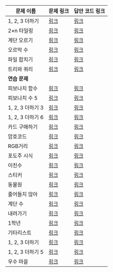 |문제 이름|문제 링크|답안 코드 링크|
|---|---|---|
|1, 2, 3 더하기|[링크](http://boj.kr/9095)|[링크](https://github.com/rhs0266/FastCampus/tree/main/%EA%B0%95%EC%9D%98%20%EC%9E%90%EB%A3%8C/02-%EC%95%8C%EA%B3%A0%EB%A6%AC%EC%A6%98/15~17-동적%20프로그래밍/문제별%20코드/9095-1,%202,%203%20더하기)|
|2×n 타일링|[링크](http://boj.kr/11726)|[링크](https://github.com/rhs0266/FastCampus/tree/main/%EA%B0%95%EC%9D%98%20%EC%9E%90%EB%A3%8C/02-%EC%95%8C%EA%B3%A0%EB%A6%AC%EC%A6%98/15~17-동적%20프로그래밍/문제별%20코드/11726-2xN%20타일링)|
|계단 오르기|[링크](http://boj.kr/2579)|[링크](https://github.com/rhs0266/FastCampus/tree/main/%EA%B0%95%EC%9D%98%20%EC%9E%90%EB%A3%8C/02-%EC%95%8C%EA%B3%A0%EB%A6%AC%EC%A6%98/15~17-동적%20프로그래밍/문제별%20코드/2579-계단%20오르기)|
|오르막 수|[링크](http://boj.kr/11057)|[링크](https://github.com/rhs0266/FastCampus/tree/main/%EA%B0%95%EC%9D%98%20%EC%9E%90%EB%A3%8C/02-%EC%95%8C%EA%B3%A0%EB%A6%AC%EC%A6%98/15~17-동적%20프로그래밍/문제별%20코드/11057-오르막%20수)|
|파일 합치기|[링크](http://boj.kr/11066)|[링크](https://github.com/rhs0266/FastCampus/tree/main/%EA%B0%95%EC%9D%98%20%EC%9E%90%EB%A3%8C/02-%EC%95%8C%EA%B3%A0%EB%A6%AC%EC%A6%98/15~17-동적%20프로그래밍/문제별%20코드/11066-파일%20합치기)|
|트리와 쿼리|[링크](http://boj.kr/15681)|[링크](https://github.com/rhs0266/FastCampus/tree/main/%EA%B0%95%EC%9D%98%20%EC%9E%90%EB%A3%8C/02-%EC%95%8C%EA%B3%A0%EB%A6%AC%EC%A6%98/15~17-동적%20프로그래밍/문제별%20코드/15681-트리와%20쿼리)|
|**연습 문제**|||
|피보나치 함수|[링크](http://boj.kr/1003)|[링크](https://github.com/rhs0266/FastCampus/tree/main/%EA%B0%95%EC%9D%98%20%EC%9E%90%EB%A3%8C/02-%EC%95%8C%EA%B3%A0%EB%A6%AC%EC%A6%98/15~17-동적%20프로그래밍/문제별%20코드/1003-피보나치%20함수)|
|피보나치 수 5|[링크](http://boj.kr/10870)|[링크](https://github.com/rhs0266/FastCampus/tree/main/%EA%B0%95%EC%9D%98%20%EC%9E%90%EB%A3%8C/02-%EC%95%8C%EA%B3%A0%EB%A6%AC%EC%A6%98/15~17-동적%20프로그래밍/문제별%20코드/10870-피보나치%20수%205)|
|1, 2, 3 더하기 3|[링크](http://boj.kr/15988)|[링크](https://github.com/rhs0266/FastCampus/tree/main/%EA%B0%95%EC%9D%98%20%EC%9E%90%EB%A3%8C/02-%EC%95%8C%EA%B3%A0%EB%A6%AC%EC%A6%98/15~17-동적%20프로그래밍/문제별%20코드/15988-1,%202,%203%20더하기%203)|
|1, 2, 3 더하기 6|[링크](http://boj.kr/15991)|[링크](https://github.com/rhs0266/FastCampus/tree/main/%EA%B0%95%EC%9D%98%20%EC%9E%90%EB%A3%8C/02-%EC%95%8C%EA%B3%A0%EB%A6%AC%EC%A6%98/15~17-동적%20프로그래밍/문제별%20코드/15991-1,%202,%203%20더하기%206)|
|카드 구매하기|[링크](http://boj.kr/11052)|[링크](https://github.com/rhs0266/FastCampus/tree/main/%EA%B0%95%EC%9D%98%20%EC%9E%90%EB%A3%8C/02-%EC%95%8C%EA%B3%A0%EB%A6%AC%EC%A6%98/15~17-동적%20프로그래밍/문제별%20코드/11052-카드%20구매하기)|
|암호코드|[링크](http://boj.kr/2011)|[링크](https://github.com/rhs0266/FastCampus/tree/main/%EA%B0%95%EC%9D%98%20%EC%9E%90%EB%A3%8C/02-%EC%95%8C%EA%B3%A0%EB%A6%AC%EC%A6%98/15~17-동적%20프로그래밍/문제별%20코드/2011-암호코드)|
|RGB거리|[링크](http://boj.kr/1149)|[링크](https://github.com/rhs0266/FastCampus/tree/main/%EA%B0%95%EC%9D%98%20%EC%9E%90%EB%A3%8C/02-%EC%95%8C%EA%B3%A0%EB%A6%AC%EC%A6%98/15~17-동적%20프로그래밍/문제별%20코드/1149-RGB%20거리)|
|포도주 시식|[링크](http://boj.kr/2156)|[링크](https://github.com/rhs0266/FastCampus/tree/main/%EA%B0%95%EC%9D%98%20%EC%9E%90%EB%A3%8C/02-%EC%95%8C%EA%B3%A0%EB%A6%AC%EC%A6%98/15~17-동적%20프로그래밍/문제별%20코드/2156-포도주%20시식)|
|이친수|[링크](http://boj.kr/2193)|[링크](https://github.com/rhs0266/FastCampus/tree/main/%EA%B0%95%EC%9D%98%20%EC%9E%90%EB%A3%8C/02-%EC%95%8C%EA%B3%A0%EB%A6%AC%EC%A6%98/15~17-동적%20프로그래밍/문제별%20코드/2193-이친수)|
|스티커|[링크](http://boj.kr/9465)|[링크](https://github.com/rhs0266/FastCampus/tree/main/%EA%B0%95%EC%9D%98%20%EC%9E%90%EB%A3%8C/02-%EC%95%8C%EA%B3%A0%EB%A6%AC%EC%A6%98/15~17-동적%20프로그래밍/문제별%20코드/9465-스티커)|
|동물원|[링크](http://boj.kr/1309)|[링크](https://github.com/rhs0266/FastCampus/tree/main/%EA%B0%95%EC%9D%98%20%EC%9E%90%EB%A3%8C/02-%EC%95%8C%EA%B3%A0%EB%A6%AC%EC%A6%98/15~17-동적%20프로그래밍/문제별%20코드/1309-동물원)|
|줄어들지 않아|[링크](http://boj.kr/2688)|[링크](https://github.com/rhs0266/FastCampus/tree/main/%EA%B0%95%EC%9D%98%20%EC%9E%90%EB%A3%8C/02-%EC%95%8C%EA%B3%A0%EB%A6%AC%EC%A6%98/15~17-동적%20프로그래밍/문제별%20코드/2688-줄어들지%20않아)|
|계단 수|[링크](http://boj.kr/1562)|[링크](https://github.com/rhs0266/FastCampus/tree/main/%EA%B0%95%EC%9D%98%20%EC%9E%90%EB%A3%8C/02-%EC%95%8C%EA%B3%A0%EB%A6%AC%EC%A6%98/15~17-동적%20프로그래밍/문제별%20코드/1562-계단%20수)|
|내려가기|[링크](http://boj.kr/2096)|[링크](https://github.com/rhs0266/FastCampus/tree/main/%EA%B0%95%EC%9D%98%20%EC%9E%90%EB%A3%8C/02-%EC%95%8C%EA%B3%A0%EB%A6%AC%EC%A6%98/15~17-동적%20프로그래밍/문제별%20코드/2096-내려가기)|
|1학년|[링크](http://boj.kr/5557)|[링크](https://github.com/rhs0266/FastCampus/tree/main/%EA%B0%95%EC%9D%98%20%EC%9E%90%EB%A3%8C/02-%EC%95%8C%EA%B3%A0%EB%A6%AC%EC%A6%98/15~17-동적%20프로그래밍/문제별%20코드/5557-1학년)|
|기타리스트|[링크](http://boj.kr/1495)|[링크](https://github.com/rhs0266/FastCampus/tree/main/%EA%B0%95%EC%9D%98%20%EC%9E%90%EB%A3%8C/02-%EC%95%8C%EA%B3%A0%EB%A6%AC%EC%A6%98/15~17-동적%20프로그래밍/문제별%20코드/1495-기타리스트)|
|1, 2, 3 더하기|[링크](http://boj.kr/9095)|[링크](https://github.com/rhs0266/FastCampus/tree/main/%EA%B0%95%EC%9D%98%20%EC%9E%90%EB%A3%8C/02-%EC%95%8C%EA%B3%A0%EB%A6%AC%EC%A6%98/15~17-동적%20프로그래밍/문제별%20코드/9095-1,%202,%203%20더하기)|
|1, 2, 3 더하기 5|[링크](http://boj.kr/15990)|[링크](https://github.com/rhs0266/FastCampus/tree/main/%EA%B0%95%EC%9D%98%20%EC%9E%90%EB%A3%8C/02-%EC%95%8C%EA%B3%A0%EB%A6%AC%EC%A6%98/15~17-동적%20프로그래밍/문제별%20코드/15990-1,%202,%203%20더하기%205)|
|우수 마을|[링크](http://boj.kr/1949)|[링크](https://github.com/rhs0266/FastCampus/tree/main/%EA%B0%95%EC%9D%98%20%EC%9E%90%EB%A3%8C/02-%EC%95%8C%EA%B3%A0%EB%A6%AC%EC%A6%98/15~17-동적%20프로그래밍/문제별%20코드/1949-우수%20마을)|